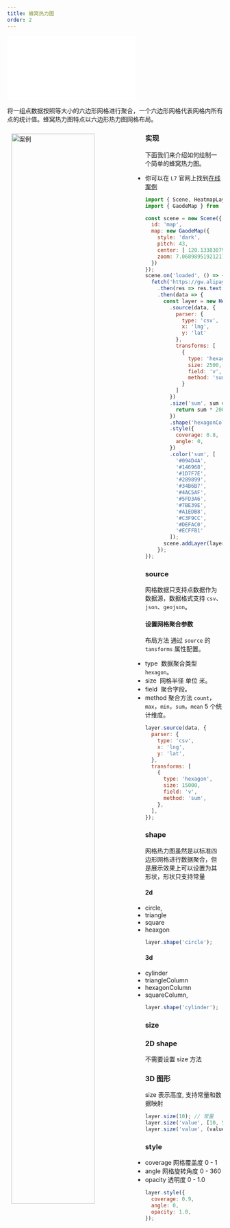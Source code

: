 ```yaml
---
title: 蜂窝热力图
order: 2
---
```

<embed src="@/docs/common/style.md"></embed>

将一组点数据按照等大小的六边形网格进行聚合，一个六边形网格代表网格内所有点的统计值。蜂窝热力图特点以六边形热力图网格布局。

<div>
  <div style="width:60%;float:left; margin: 10px;">
    <img  width="80%" alt="案例" src='https://gw.alipayobjects.com/mdn/antv_site/afts/img/A*SLcGSbvZoEwAAAAAAAAAAABkARQnAQ'>
  </div>
</div>

### 实现

下面我们来介绍如何绘制一个简单的蜂窝热力图。

- 你可以在 `L7` 官网上找到[在线案例](/examples/heatmap/hexagon/#china)

```javascript
import { Scene, HeatmapLayer } from '@antv/l7';
import { GaodeMap } from '@antv/l7-maps';

const scene = new Scene({
  id: 'map',
  map: new GaodeMap({
    style: 'dark',
    pitch: 43,
    center: [ 120.13383079335335, 29.651873105004427 ],
    zoom: 7.068989519212174
  })
});
scene.on('loaded', () => {
  fetch('https://gw.alipayobjects.com/os/basement_prod/a1a8158d-6fe3-424b-8e50-694ccf61c4d7.csv')
    .then(res => res.text())
    .then(data => {
      const layer = new HeatmapLayer({})
        .source(data, {
          parser: {
            type: 'csv',
            x: 'lng',
            y: 'lat'
          },
          transforms: [
            {
              type: 'hexagon',
              size: 2500,
              field: 'v',
              method: 'sum'
            }
          ]
        })
        .size('sum', sum => {
          return sum * 200;
        })
        .shape('hexagonColumn')
        .style({
          coverage: 0.8,
          angle: 0,
        })
        .color('sum', [
          '#094D4A',
          '#146968',
          '#1D7F7E',
          '#289899',
          '#34B6B7',
          '#4AC5AF',
          '#5FD3A6',
          '#7BE39E',
          '#A1EDB8',
          '#C3F9CC',
          '#DEFAC0',
          '#ECFFB1'
        ]);
      scene.addLayer(layer);
    });
});

```

### source

网格数据只支持点数据作为数据源，数据格式支持 `csv`、`json`、`geojson`。

#### 设置网格聚合参数

布局方法 通过 `source` 的 `tansforms` 属性配置。

- type  数据聚合类型 `hexagon`。
- size  网格半径 单位 米。
- field  聚合字段。
- method 聚合方法 `count`，`max`，`min`，`sum`，`mean` 5 个统计维度。

```javascript
layer.source(data, {
  parser: {
    type: 'csv',
    x: 'lng',
    y: 'lat',
  },
  transforms: [
    {
      type: 'hexagon',
      size: 15000,
      field: 'v',
      method: 'sum',
    },
  ],
});
```

### shape

网格热力图虽然是以标准四边形网格进行数据聚合，但是展示效果上可以设置为其形状，形状只支持常量

#### 2d

- circle,
- triangle
- square
- heaxgon

```javascript
layer.shape('circle');
```

#### 3d

- cylinder
- triangleColumn
- hexagonColumn
- squareColumn,

```javascript
layer.shape('cylinder');
```

### size

### 2D shape

不需要设置 size 方法

### 3D 图形

size 表示高度, 支持常量和数据映射

```javascript
layer.size(10); // 常量
layer.size('value', [10, 50]); // 根据value 字段映射大小
layer.size('value', (value) => {}); // 回调函数设置高度
```

### style

- coverage 网格覆盖度 0 - 1
- angle 网格旋转角度 0 - 360
- opacity 透明度 0 - 1.0

```javascript
layer.style({
  coverage: 0.9,
  angle: 0,
  opacity: 1.0,
});
```